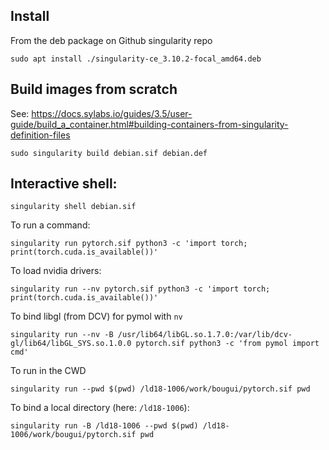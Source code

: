 ## Install

From the deb package on Github singularity repo

```
sudo apt install ./singularity-ce_3.10.2-focal_amd64.deb
```


## Build images from scratch
See: https://docs.sylabs.io/guides/3.5/user-guide/build_a_container.html#building-containers-from-singularity-definition-files

```
sudo singularity build debian.sif debian.def
```

## Interactive shell:

```
singularity shell debian.sif
```

To run a command:
```
singularity run pytorch.sif python3 -c 'import torch; print(torch.cuda.is_available())'
```

To load nvidia drivers:
```
singularity run --nv pytorch.sif python3 -c 'import torch; print(torch.cuda.is_available())'
```

To bind libgl (from DCV) for pymol with `nv`
```
singularity run --nv -B /usr/lib64/libGL.so.1.7.0:/var/lib/dcv-gl/lib64/libGL_SYS.so.1.0.0 pytorch.sif python3 -c 'from pymol import cmd'
```

To run in the CWD
```
singularity run --pwd $(pwd) /ld18-1006/work/bougui/pytorch.sif pwd
```

To bind a local directory (here: `/ld18-1006`):
```
singularity run -B /ld18-1006 --pwd $(pwd) /ld18-1006/work/bougui/pytorch.sif pwd
```
